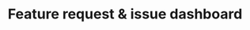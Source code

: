 ---
slug: feature-request-and-issue-dashboard
title: Feature request & issue dashboard
tags: ['Enterprise Edition']
description: Enterprise users now have access to a dedicated dashboard for tracking feature requests and issues.
features:
  [
    'Private issue tracking dashboard',
    'Feature request tracking',
    'Automatic email and Slack/Discord notifications',
    'GitHub integration for issue tracking',
    'Release tracking and notifications',
  ]
image: ./dashboard.png
docs: /docs/misc/support_and_sla#feature-request-and-issue-dashboard
---
